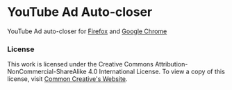 YouTube Ad Auto-closer
=====

YouTube Ad auto-closer for [Firefox][Firefox] and [Google Chrome][GoogleChrome]

### License

This work is licensed under the Creative Commons Attribution-NonCommercial-ShareAlike 4.0 International License.
To view a copy of this license, visit [Common Creative's Website][License].

[GoogleChrome]: <https://chrome.google.com/webstore/detail/youtube-ad-auto-closer/janhkcfgfnafdebdmlbnhopmnoiepmpc>
[Firefox]: <https://addons.mozilla.org/en-US/firefox/addon/youtube-ads-auto-closer/>
[License]: <https://creativecommons.org/licenses/by-nc-sa/4.0/>
